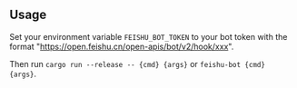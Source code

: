 ## Usage
Set your environment variable `FEISHU_BOT_TOKEN` to your bot token with 
the format "https://open.feishu.cn/open-apis/bot/v2/hook/xxx".


Then run `cargo run --release -- {cmd} {args}` or `feishu-bot {cmd} {args}`.